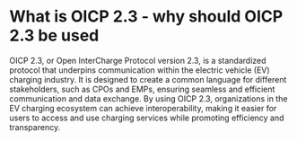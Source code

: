 
#  What is OICP 2.3 - why should OICP 2.3 be used

OICP 2.3, or Open InterCharge Protocol version 2.3, is a standardized protocol
that underpins communication within the electric vehicle (EV) charging
industry. It is designed to create a common language for different
stakeholders, such as CPOs and EMPs, ensuring seamless and efficient
communication and data exchange. By using OICP 2.3, organizations in the EV
charging ecosystem can achieve interoperability, making it easier for users to
access and use charging services while promoting efficiency and transparency.
